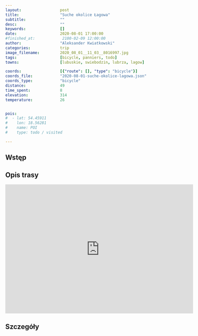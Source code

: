 ```yaml
---
layout:                 post
title:                  "Suche okolice Łagowa"
subtitle:               ""
desc:                   ""
keywords:               []
date:                   2020-08-01 17:00:00
#finished_at:            2100-02-09 12:00:00
author:                 "Aleksander Kwiatkowski"
categories:             trip
image_filename:         2020_08_01__11_03__8016997.jpg
tags:                   [bicycle, panniers, todo]
towns:                  [lubuskie, swiebodzin, lubrza, lagow]

coords:                 [{"route": [], "type": "bicycle"}]
coords_file:            "2020-08-01-suche-okolice-lagowa.json"
coords_type:            "bicycle"
distance:               49
time_spent:             8
elevation:              314
temperature:            26


pois:
#  - lat: 54.45911
#    lon: 18.56281
#    name: POI
#    type: todo / visited

---
```



## Wstęp

## Opis trasy

<iframe height='405' width='590' frameborder='0' allowtransparency='true' scrolling='no' src='https://www.strava.com/activities/3855292401/embed/eff14ba3403952c4fe275f69af9596c64b39852a'></iframe>

## Szczegóły
